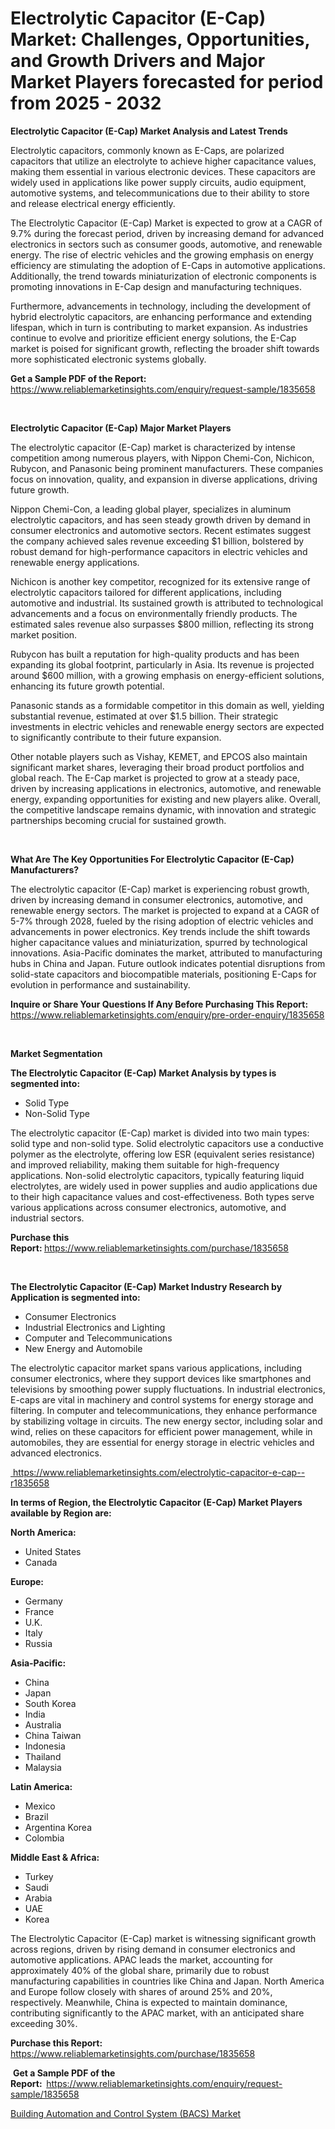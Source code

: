 <p><h1>Electrolytic Capacitor (E-Cap) Market: Challenges, Opportunities, and Growth Drivers and Major Market Players forecasted for period from 2025 - 2032</h1></p><p><strong>Electrolytic Capacitor (E-Cap) Market Analysis and Latest Trends</strong></p>
<p><p>Electrolytic capacitors, commonly known as E-Caps, are polarized capacitors that utilize an electrolyte to achieve higher capacitance values, making them essential in various electronic devices. These capacitors are widely used in applications like power supply circuits, audio equipment, automotive systems, and telecommunications due to their ability to store and release electrical energy efficiently.</p><p>The Electrolytic Capacitor (E-Cap) Market is expected to grow at a CAGR of 9.7% during the forecast period, driven by increasing demand for advanced electronics in sectors such as consumer goods, automotive, and renewable energy. The rise of electric vehicles and the growing emphasis on energy efficiency are stimulating the adoption of E-Caps in automotive applications. Additionally, the trend towards miniaturization of electronic components is promoting innovations in E-Cap design and manufacturing techniques.</p><p>Furthermore, advancements in technology, including the development of hybrid electrolytic capacitors, are enhancing performance and extending lifespan, which in turn is contributing to market expansion. As industries continue to evolve and prioritize efficient energy solutions, the E-Cap market is poised for significant growth, reflecting the broader shift towards more sophisticated electronic systems globally.</p></p>
<p><strong>Get a Sample PDF of the Report:&nbsp;</strong> <a href="https://www.reliablemarketinsights.com/enquiry/request-sample/1835658?utm_campaign=3523&utm_medium=2&utm_source=Github&utm_content=ia&utm_term=26032025&utm_id=electrolytic-capacitor-e-cap">https://www.reliablemarketinsights.com/enquiry/request-sample/1835658</a></p>
<p>&nbsp;</p>
<p><strong>Electrolytic Capacitor (E-Cap) Major Market Players</strong></p>
<p><p>The electrolytic capacitor (E-Cap) market is characterized by intense competition among numerous players, with Nippon Chemi-Con, Nichicon, Rubycon, and Panasonic being prominent manufacturers. These companies focus on innovation, quality, and expansion in diverse applications, driving future growth.</p><p>Nippon Chemi-Con, a leading global player, specializes in aluminum electrolytic capacitors, and has seen steady growth driven by demand in consumer electronics and automotive sectors. Recent estimates suggest the company achieved sales revenue exceeding $1 billion, bolstered by robust demand for high-performance capacitors in electric vehicles and renewable energy applications.</p><p>Nichicon is another key competitor, recognized for its extensive range of electrolytic capacitors tailored for different applications, including automotive and industrial. Its sustained growth is attributed to technological advancements and a focus on environmentally friendly products. The estimated sales revenue also surpasses $800 million, reflecting its strong market position.</p><p>Rubycon has built a reputation for high-quality products and has been expanding its global footprint, particularly in Asia. Its revenue is projected around $600 million, with a growing emphasis on energy-efficient solutions, enhancing its future growth potential.</p><p>Panasonic stands as a formidable competitor in this domain as well, yielding substantial revenue, estimated at over $1.5 billion. Their strategic investments in electric vehicles and renewable energy sectors are expected to significantly contribute to their future expansion.</p><p>Other notable players such as Vishay, KEMET, and EPCOS also maintain significant market shares, leveraging their broad product portfolios and global reach. The E-Cap market is projected to grow at a steady pace, driven by increasing applications in electronics, automotive, and renewable energy, expanding opportunities for existing and new players alike. Overall, the competitive landscape remains dynamic, with innovation and strategic partnerships becoming crucial for sustained growth.</p></p>
<p>&nbsp;</p>
<p><strong>What Are The Key Opportunities For Electrolytic Capacitor (E-Cap) Manufacturers?</strong></p>
<p><p>The electrolytic capacitor (E-Cap) market is experiencing robust growth, driven by increasing demand in consumer electronics, automotive, and renewable energy sectors. The market is projected to expand at a CAGR of 5-7% through 2028, fueled by the rising adoption of electric vehicles and advancements in power electronics. Key trends include the shift towards higher capacitance values and miniaturization, spurred by technological innovations. Asia-Pacific dominates the market, attributed to manufacturing hubs in China and Japan. Future outlook indicates potential disruptions from solid-state capacitors and biocompatible materials, positioning E-Caps for evolution in performance and sustainability.</p></p>
<p><strong>Inquire or Share Your Questions If Any Before Purchasing This Report:</strong> <a href="https://www.reliablemarketinsights.com/enquiry/pre-order-enquiry/1835658?utm_campaign=3523&utm_medium=2&utm_source=Github&utm_content=ia&utm_term=26032025&utm_id=electrolytic-capacitor-e-cap">https://www.reliablemarketinsights.com/enquiry/pre-order-enquiry/1835658</a></p>
<p>&nbsp;</p>
<p><strong>Market Segmentation</strong></p>
<p><strong>The Electrolytic Capacitor (E-Cap) Market Analysis by types is segmented into:</strong></p>
<p><ul><li>Solid Type</li><li>Non-Solid Type</li></ul></p>
<p><p>The electrolytic capacitor (E-Cap) market is divided into two main types: solid type and non-solid type. Solid electrolytic capacitors use a conductive polymer as the electrolyte, offering low ESR (equivalent series resistance) and improved reliability, making them suitable for high-frequency applications. Non-solid electrolytic capacitors, typically featuring liquid electrolytes, are widely used in power supplies and audio applications due to their high capacitance values and cost-effectiveness. Both types serve various applications across consumer electronics, automotive, and industrial sectors.</p></p>
<p><strong>Purchase this Report:&nbsp;</strong><a href="https://www.reliablemarketinsights.com/purchase/1835658?utm_campaign=3523&utm_medium=2&utm_source=Github&utm_content=ia&utm_term=26032025&utm_id=electrolytic-capacitor-e-cap">https://www.reliablemarketinsights.com/purchase/1835658</a></p>
<p>&nbsp;</p>
<p><strong>The Electrolytic Capacitor (E-Cap) Market Industry Research by Application is segmented into:</strong></p>
<p><ul><li>Consumer Electronics</li><li>Industrial Electronics and Lighting</li><li>Computer and Telecommunications</li><li>New Energy and Automobile</li></ul></p>
<p><p>The electrolytic capacitor market spans various applications, including consumer electronics, where they support devices like smartphones and televisions by smoothing power supply fluctuations. In industrial electronics, E-caps are vital in machinery and control systems for energy storage and filtering. In computer and telecommunications, they enhance performance by stabilizing voltage in circuits. The new energy sector, including solar and wind, relies on these capacitors for efficient power management, while in automobiles, they are essential for energy storage in electric vehicles and advanced electronics.</p></p>
<p><a href="https://www.reliablemarketinsights.com/electrolytic-capacitor-e-cap--r1835658?utm_campaign=3523&utm_medium=2&utm_source=Github&utm_content=ia&utm_term=26032025&utm_id=electrolytic-capacitor-e-cap">&nbsp;https://www.reliablemarketinsights.com/electrolytic-capacitor-e-cap--r1835658</a></p>
<p><strong>In terms of Region, the Electrolytic Capacitor (E-Cap) Market Players available by Region are:</strong></p>
<p>
    <p> <strong> North America: </strong>
        <ul>
            <li>United States</li>
            <li>Canada</li>
        </ul>
        </p> 
    <p> <strong> Europe: </strong>
        <ul>
            <li>Germany</li>
            <li>France</li>
            <li>U.K.</li>
            <li>Italy</li>
            <li>Russia</li>
        </ul>
        </p> 
    <p> <strong> Asia-Pacific: </strong>
        <ul>
            <li>China</li>
            <li>Japan</li>
            <li>South Korea</li>
            <li>India</li>
            <li>Australia</li>
            <li>China Taiwan</li>
            <li>Indonesia</li>
            <li>Thailand</li>
            <li>Malaysia</li>
        </ul>
        </p> 
    <p> <strong> Latin America: </strong>
        <ul>
            <li>Mexico</li>
            <li>Brazil</li>
            <li>Argentina Korea</li>
            <li>Colombia</li>
        </ul>
        </p> 
    <p> <strong> Middle East & Africa: </strong>
        <ul>
            <li>Turkey</li>
            <li>Saudi</li>
            <li>Arabia</li>
            <li>UAE</li>
            <li>Korea</li>
        </ul>
    </p>
    </p>
<p><p>The Electrolytic Capacitor (E-Cap) market is witnessing significant growth across regions, driven by rising demand in consumer electronics and automotive applications. APAC leads the market, accounting for approximately 40% of the global share, primarily due to robust manufacturing capabilities in countries like China and Japan. North America and Europe follow closely with shares of around 25% and 20%, respectively. Meanwhile, China is expected to maintain dominance, contributing significantly to the APAC market, with an anticipated share exceeding 30%.</p></p>
<p><strong>Purchase this Report: </strong><a href="https://www.reliablemarketinsights.com/purchase/1835658?utm_campaign=3523&utm_medium=2&utm_source=Github&utm_content=ia&utm_term=26032025&utm_id=electrolytic-capacitor-e-cap">https://www.reliablemarketinsights.com/purchase/1835658</a></p>
<p>&nbsp;<strong>Get a Sample PDF of the Report:&nbsp;&nbsp;</strong><a href="https://www.reliablemarketinsights.com/enquiry/request-sample/1835658?utm_campaign=3523&utm_medium=2&utm_source=Github&utm_content=ia&utm_term=26032025&utm_id=electrolytic-capacitor-e-cap">https://www.reliablemarketinsights.com/enquiry/request-sample/1835658</a></p>
<p><strong></strong></p>
<p><p><a href="https://github.com/marfosamiko7/Market-Research-Report-List-1/blob/main/building-automation-and-control-system-bacs-market.md?utm_campaign=3523&utm_medium=2&utm_source=Github&utm_content=ia&utm_term=26032025&utm_id=electrolytic-capacitor-e-cap">Building Automation and Control System (BACS) Market</a></p></p>